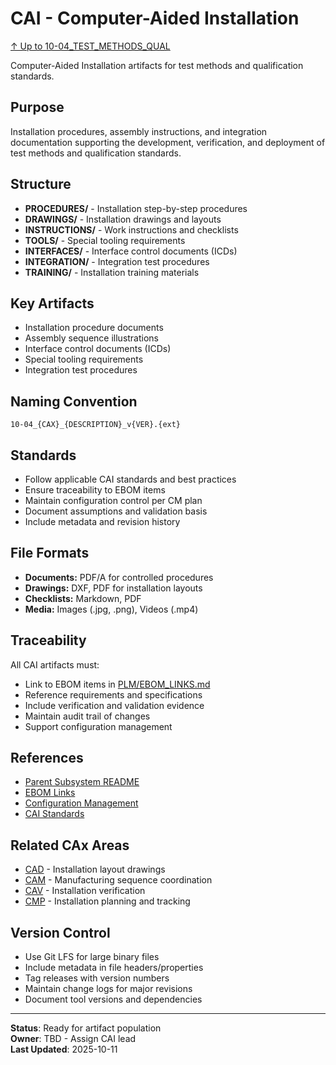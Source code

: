 # CAI - Computer-Aided Installation

[↑ Up to 10-04_TEST_METHODS_QUAL](../../../README.md)

Computer-Aided Installation artifacts for test methods and qualification standards.

## Purpose

Installation procedures, assembly instructions, and integration documentation supporting the development, verification, and deployment of test methods and qualification standards.

## Structure

- **PROCEDURES/** - Installation step-by-step procedures
- **DRAWINGS/** - Installation drawings and layouts
- **INSTRUCTIONS/** - Work instructions and checklists
- **TOOLS/** - Special tooling requirements
- **INTERFACES/** - Interface control documents (ICDs)
- **INTEGRATION/** - Integration test procedures
- **TRAINING/** - Installation training materials

## Key Artifacts

- Installation procedure documents
- Assembly sequence illustrations
- Interface control documents (ICDs)
- Special tooling requirements
- Integration test procedures

## Naming Convention

```
10-04_{CAX}_{DESCRIPTION}_v{VER}.{ext}
```

## Standards

- Follow applicable CAI standards and best practices
- Ensure traceability to EBOM items
- Maintain configuration control per CM plan
- Document assumptions and validation basis
- Include metadata and revision history

## File Formats

- **Documents:** PDF/A for controlled procedures
- **Drawings:** DXF, PDF for installation layouts
- **Checklists:** Markdown, PDF
- **Media:** Images (.jpg, .png), Videos (.mp4)

## Traceability

All CAI artifacts must:
- Link to EBOM items in [PLM/EBOM_LINKS.md](../EBOM_LINKS.md)
- Reference requirements and specifications
- Include verification and validation evidence
- Maintain audit trail of changes
- Support configuration management

## References

- [Parent Subsystem README](../../../README.md)
- [EBOM Links](../EBOM_LINKS.md)
- [Configuration Management](../../../../../../../../../../../../../00-PROGRAM/CONFIG_MGMT/)
- [CAI Standards](../../../../../../../../../../../../../00-PROGRAM/STANDARDS/CAI/)

## Related CAx Areas

- [CAD](../CAD/) - Installation layout drawings
- [CAM](../CAM/) - Manufacturing sequence coordination
- [CAV](../CAV/) - Installation verification
- [CMP](../CMP/) - Installation planning and tracking

## Version Control

- Use Git LFS for large binary files
- Include metadata in file headers/properties
- Tag releases with version numbers
- Maintain change logs for major revisions
- Document tool versions and dependencies

---

**Status**: Ready for artifact population  
**Owner**: TBD - Assign CAI lead  
**Last Updated**: 2025-10-11
